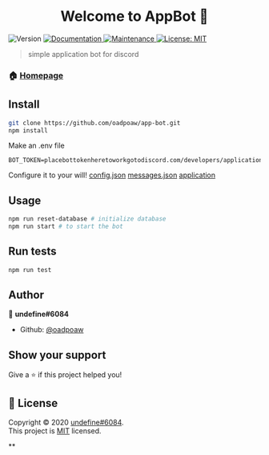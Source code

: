 <h1 align="center">Welcome to AppBot 👋</h1>
<p>
  <img alt="Version" src="https://img.shields.io/badge/version-1.0.0-blue.svg?cacheSeconds=2592000" />
  <a href="https://github.com/oadpoaw/app-bot#readme" target="_blank">
    <img alt="Documentation" src="https://img.shields.io/badge/documentation-yes-brightgreen.svg" />
  </a>
  <a href="https://github.com/oadpoaw/some-bot/graphs/commit-activity" target="_blank">
    <img alt="Maintenance" src="https://img.shields.io/badge/Maintained%3F-yes-green.svg" />
  </a>
  <a href="https://github.com/oadpoaw/app-bot/blob/master/LICENSE" target="_blank">
    <img alt="License: MIT" src="https://img.shields.io/github/license/oadpoaw/AppBot" />
  </a>
</p>

> simple application bot for discord

### 🏠 [Homepage](https://github.com/oadpoaw/app-bot#readme)

## Install

```sh
git clone https://github.com/oadpoaw/app-bot.git
npm install
```

Make an .env file
```
BOT_TOKEN=placebottokenheretoworkgotodiscord.com/developers/applicationsokokxdxd
```

Configure it to your will!
[config.json](config.json)
[messages.json](config/messages.json)
[application](config/application.json)

## Usage

```sh
npm run reset-database # initialize database
npm run start # to start the bot
```

## Run tests

```sh
npm run test
```

## Author

👤 **undefine#6084**

* Github: [@oadpoaw](https://github.com/oadpoaw)

## Show your support

Give a ⭐️ if this project helped you!

## 📝 License

Copyright © 2020 [undefine#6084](https://github.com/oadpoaw).<br />
This project is [MIT](https://github.com/oadpoaw/app-bot/blob/master/LICENSE) licensed.

**
